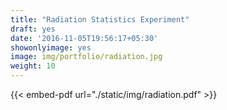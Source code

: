 ```yaml
---
title: "Radiation Statistics Experiment"
draft: yes
date: '2016-11-05T19:56:17+05:30'
showonlyimage: yes
image: img/portfolio/radiation.jpg
weight: 10
---
```


{{< embed-pdf url="./static/img/radiation.pdf" >}}